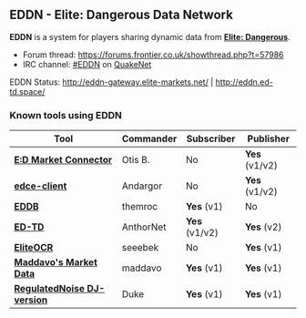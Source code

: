 ## EDDN - Elite: Dangerous Data Network
**EDDN** is a system for players sharing dynamic data from [**Elite: Dangerous**](https://www.elitedangerous.com/).
* Forum thread: https://forums.frontier.co.uk/showthread.php?t=57986
* IRC channel: [#EDDN](http://webchat.quakenet.org/?channels=EDDN) on [QuakeNet](https://www.quakenet.org/)

EDDN Status: http://eddn-gateway.elite-markets.net/ | http://eddn.ed-td.space/

### Known tools using EDDN
| Tool                                                                                   | Commander     | Subscriber      | Publisher       |
| -------------------------------------------------------------------------------------- | ------------- | --------------- | --------------- |
| [**E:D Market Connector**](https://github.com/Marginal/EDMarketConnector)              | Otis B.       | No              | **Yes** (v1/v2) | 
| [**edce-client**](https://github.com/Andargor/edce-client/)                            | Andargor      | No              | **Yes** (v1/v2) |
| [**EDDB**](http://eddb.io/)                                                            | themroc       | **Yes** (v1)    | No              |
| [**ED-TD**](http://ed-tb.space/)                                                       | AnthorNet     | **Yes** (v1/v2) | **Yes** (v2)    |
| [**EliteOCR**](https://forums.frontier.co.uk/showthread.php?t=68771)                   | seeebek       | No              | **Yes** (v1)    |
| [**Maddavo's Market Data**](http://www.davek.com.au/td/)                               | maddavo       | **Yes** (v1)    | **Yes** (v1)    |
| [**RegulatedNoise DJ-version**](https://forums.frontier.co.uk/showthread.php?t=137732) | Duke          | **Yes** (v1)    | **Yes** (v1)    |
